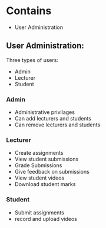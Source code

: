 # Contains
- User Administration

## User Administration:
Three types of users:
- Admin
- Lecturer
- Student

### Admin
- Administrative privilages
- Can add lecturers and students
- Can remove lecturers and students

### Lecturer
- Create assignments
- View student submissions
- Grade Submissions
- Give feedback on submissions
- View student videos
- Download student marks

### Student
- Submit assignments
- record and upload videos

